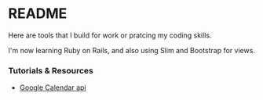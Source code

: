 # README

Here are tools that I build for work or pratcing my coding skills.

I'm now learning Ruby on Rails, and also using Slim and Bootstrap for views.



### Tutorials & Resources

* [Google Calendar api](https://readysteadycode.com/howto-integrate-google-calendar-with-rails)